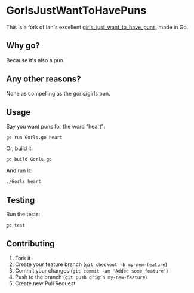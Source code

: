 # GorlsJustWantToHavePuns

This is a fork of Ian's excellent [girls_just_want_to_have_puns][ian],
made in Go.

[ian]: https://github.com/iancanderson/girls_just_want_to_have_puns

## Why go?

Because it's also a pun.

## Any other reasons?

None as compelling as the gorls/girls pun.

## Usage

Say you want puns for the word "heart":

    go run Gorls.go heart

Or, build it:

    go build Gorls.go

And run it:

    ./Gorls heart

## Testing

Run the tests:

    go test

## Contributing

1. Fork it
2. Create your feature branch (`git checkout -b my-new-feature`)
3. Commit your changes (`git commit -am 'Added some feature'`)
4. Push to the branch (`git push origin my-new-feature`)
5. Create new Pull Request
